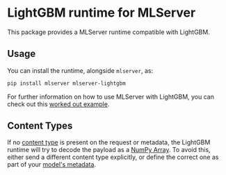 # LightGBM runtime for MLServer

This package provides a MLServer runtime compatible with LightGBM.

## Usage

You can install the runtime, alongside `mlserver`, as:

```bash
pip install mlserver mlserver-lightgbm
```

For further information on how to use MLServer with LightGBM, you can check out
this [worked out example](../../docs/examples/lightgbm/README.md).

## Content Types

If no [content type](../../docs/user-guide/content-type) is present on the
request or metadata, the LightGBM runtime will try to decode the payload as
a [NumPy Array](../../docs/user-guide/content-type).
To avoid this, either send a different content type explicitly, or define the
correct one as part of your [model's
metadata](../../docs/reference/model-settings).
